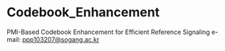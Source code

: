 # Codebook_Enhancement
PMI-Based Codebook Enhancement for Efficient Reference Signaling
e-mail: ppp103207@sogang.ac.kr

